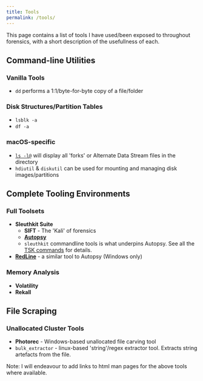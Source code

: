 ```yaml
---
title: Tools
permalink: /tools/
---
```

This page contains a list of tools I have used/been exposed to throughout forensics, with a short description of the usefullness of each.

## Command-line Utilities
### Vanilla Tools
* `dd` performs a 1:1/byte-for-byte copy of a file/folder

### Disk Structures/Partition Tables
* `lsblk -a`
* `df -a`

### macOS-specific
* [`ls -l@`](<https://ss64.com/osx/ls.html>) will display all 'forks' or Alternate Data Stream files in the directory
* `hdiutil` & `diskutil` can be used for mounting and managing disk images/partitions

## Complete Tooling Environments
### Full Toolsets
* **Sleuthkit Suite**
	* **SIFT** - The 'Kali' of forensics
	* **[Autopsy](<https://www.sleuthkit.org/autopsy/>)**
	* `sleuthkit` commandline tools is what underpins Autopsy. See all the [TSK commands](<https://wiki.sleuthkit.org/index.php?title=TSK_Tool_Overview>) for details. 
* **[RedLine](<https://www.fireeye.com/services/freeware/redline.html>)** - a similar tool to Autopsy (Windows only)

### Memory Analysis
* **Volatility**
* **Rekall**

## File Scraping
### Unallocated Cluster Tools
* **Photorec** - Windows-based unallocated file carving tool
* `bulk_extractor` - linux-based 'string'/regex extractor tool. Extracts string artefacts from the file. 

Note: I will endeavour to add links to html man pages for the above tools where available.
